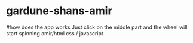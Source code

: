 # gardune-shans-amir
#how does the app works
Just click on the middle part and the wheel will start spinning
amir/html css / javascript
